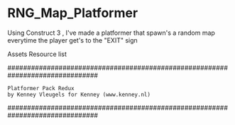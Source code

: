 # RNG_Map_Platformer
 Using Construct 3 , I've made a platformer that spawn's a random map everytime the player get's to the "EXIT" sign


Assets Resource list 

###############################################################################


	Platformer Pack Redux
	by Kenney Vleugels for Kenney (www.kenney.nl)


###############################################################################
